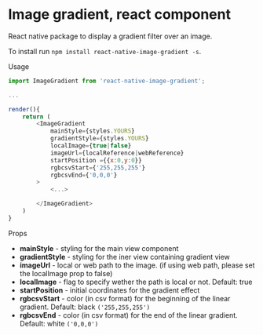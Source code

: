 # Image gradient, react component 
React native package to display a gradient filter over an image.

To install run `npm install react-native-image-gradient -s`.

Usage 
```javascript 
import ImageGradient from 'react-native-image-gradient';

...

render(){
    return (
        <ImageGradient 
            mainStyle={styles.YOURS}
            gradientStyle={styles.YOURS}
            localImage={true|false}
            imageUrl={localReference|webReference}
            startPosition ={{x:0,y:0}}
            rgbcsvStart={'255,255,255'}
            rgbcsvEnd={'0,0,0'}
        >
            <...>

        </ImageGradient>
    )
}
```

Props 
* **mainStyle** - styling for the main view component
* **gradientStyle** - styling for the iner view containing gradient view
* **imageUrl** - local or web path to the image. (if using web path, please set the localImage prop to false)
* **localImage** - flag to specify wether the path is local or not. Default: true
* **startPosition** - initial coordinates for the gradient effect
* **rgbcsvStart** - color (in csv format) for the beginning of the linear gradient. Default: black `('255,255,255')`
* **rgbcsvEnd** - color (in csv format) for the end of the linear gradient. Default: white `('0,0,0')`